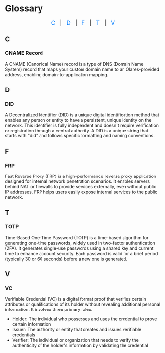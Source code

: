 # Glossary
<div style="text-align: center; font-size: 18px; margin-bottom: 20px;">
  <a href="#c" style="text-decoration: none; color: #007BFF;">C</a>
  <span style="margin: 0 10px;">|</span>
  <a href="#d" style="text-decoration: none; color: #007BFF;">D</a>
  <span style="margin: 0 10px;">|</span>
  <a href="#f" style="text-decoration: none; color: #007BFF;">F</a>
  <span style="margin: 0 10px;">|</span>
  <a href="#t" style="text-decoration: none; color: #007BFF;">T</a>
  <span style="margin: 0 10px;">|</span>
  <a href="#v" style="text-decoration: none; color: #007BFF;">V</a>
</div>

## C
### CNAME Record
A CNAME (Canonical Name) record is a type of DNS (Domain Name System) record that maps your custom domain name to an Olares-provided address, enabling domain-to-application mapping.

## D
### DID
A Decentralized Identifier (DID) is a unique digital identification method that enables any person or entity to have a persistent, unique identity on the network. This identifier is fully independent and doesn't require verification or registration through a central authority. A DID is a unique string that starts with "did" and follows specific formatting and naming conventions.

## F
### FRP
Fast Reverse Proxy (FRP) is a high-performance reverse proxy application designed for internal network penetration scenarios. It enables servers behind NAT or firewalls to provide services externally, even without public IP addresses. FRP helps users easily expose internal services to the public network.

## T
### TOTP
Time-Based One-Time Password (TOTP) is a time-based algorithm for generating one-time passwords, widely used in two-factor authentication (2FA). It generates single-use passwords using a shared key and current time to enhance account security. Each password is valid for a brief period (typically 30 or 60 seconds) before a new one is generated.

## V
### VC
Verifiable Credential (VC) is a digital format proof that verifies certain attributes or qualifications of its holder without revealing additional personal information. It involves three primary roles:

* Holder: The individual who possesses and uses the credential to prove certain information
* Issuer: The authority or entity that creates and issues verifiable credentials
* Verifier: The individual or organization that needs to verify the authenticity of the holder's information by validating the credential
